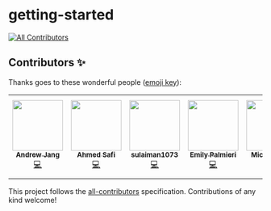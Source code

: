# getting-started
<!-- ALL-CONTRIBUTORS-BADGE:START - Do not remove or modify this section -->
[![All Contributors](https://img.shields.io/badge/all_contributors-7-orange.svg?style=flat-square)](#contributors-)
<!-- ALL-CONTRIBUTORS-BADGE:END -->

## Contributors ✨

Thanks goes to these wonderful people ([emoji key](https://allcontributors.org/docs/en/emoji-key)):

<!-- ALL-CONTRIBUTORS-LIST:START - Do not remove or modify this section -->
<!-- prettier-ignore-start -->
<!-- markdownlint-disable -->
<table>
  <tr>
    <td align="center"><a href="http://www.popitalk.com"><img src="https://avatars1.githubusercontent.com/u/25209058?v=4" width="100px;" alt=""/><br /><sub><b>Andrew Jang</b></sub></a><br /><a href="https://github.com/Popitalk/getting-started/commits?author=Andrew-Jang" title="Code">💻</a></td>
    <td align="center"><a href="https://github.com/AhmedSafi97"><img src="https://avatars1.githubusercontent.com/u/50768052?v=4" width="100px;" alt=""/><br /><sub><b>Ahmed Safi</b></sub></a><br /><a href="https://github.com/Popitalk/getting-started/commits?author=AhmedSafi97" title="Code">💻</a></td>
    <td align="center"><a href="https://github.com/sulaiman1073"><img src="https://avatars1.githubusercontent.com/u/43919657?v=4" width="100px;" alt=""/><br /><sub><b>sulaiman1073</b></sub></a><br /><a href="https://github.com/Popitalk/getting-started/commits?author=sulaiman1073" title="Code">💻</a></td>
    <td align="center"><a href="https://github.com/silentfuzzle"><img src="https://avatars1.githubusercontent.com/u/5070376?v=4" width="100px;" alt=""/><br /><sub><b>Emily Palmieri</b></sub></a><br /><a href="https://github.com/Popitalk/getting-started/commits?author=silentfuzzle" title="Code">💻</a></td>
    <td align="center"><a href="https://github.com/Michael-Xie"><img src="https://avatars2.githubusercontent.com/u/6239834?v=4" width="100px;" alt=""/><br /><sub><b>Michael-Xie</b></sub></a><br /><a href="https://github.com/Popitalk/getting-started/commits?author=Michael-Xie" title="Code">💻</a></td>
    <td align="center"><a href="http://ksimo.com"><img src="https://avatars0.githubusercontent.com/u/61392752?v=4" width="100px;" alt=""/><br /><sub><b>SKaralius</b></sub></a><br /><a href="https://github.com/Popitalk/getting-started/commits?author=SKaralius" title="Code">💻</a></td>
    <td align="center"><a href="https://github.com/hassanannajjar"><img src="https://avatars0.githubusercontent.com/u/49004640?v=4" width="100px;" alt=""/><br /><sub><b>Hassan Al-Najjar</b></sub></a><br /><a href="https://github.com/Popitalk/getting-started/commits?author=hassanannajjar" title="Code">💻</a></td>
  </tr>
</table>

<!-- markdownlint-enable -->
<!-- prettier-ignore-end -->
<!-- ALL-CONTRIBUTORS-LIST:END -->

This project follows the [all-contributors](https://github.com/all-contributors/all-contributors) specification. Contributions of any kind welcome!